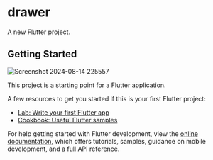 # drawer

A new Flutter project.

## Getting Started
![Screenshot 2024-08-14 225557](https://github.com/user-attachments/assets/6337e243-5bad-4e91-9196-bbfb2065f36a)

This project is a starting point for a Flutter application.

A few resources to get you started if this is your first Flutter project:

- [Lab: Write your first Flutter app](https://docs.flutter.dev/get-started/codelab)
- [Cookbook: Useful Flutter samples](https://docs.flutter.dev/cookbook)

For help getting started with Flutter development, view the
[online documentation](https://docs.flutter.dev/), which offers tutorials,
samples, guidance on mobile development, and a full API reference.
